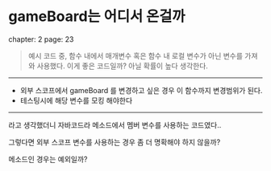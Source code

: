 # gameBoard는 어디서 온걸까

chapter: 2
page: 23

> 예시 코드 중, 함수 내에서 매개변수 혹은 함수 내 로컬 변수가 아닌 변수를 가져와 사용했다. 이게 좋은 코드일까? 아닐 확률이 높다 생각한다.

---

- 외부 스코프에서 gameBoard 를 변경하고 싶은 경우 이 함수까지 변경범위가 된다.
- 테스팅시에 해당 변수를 모킹 해야한다

---

라고 생각했더니 자바코드라 메소드에서 멤버 변수를 사용하는 코드였다..

그렇다면 외부 스코프 변수를 사용하는 경우 좀 더 명확해야 하지 않을까?

메소드인 경우는 예외일까?
